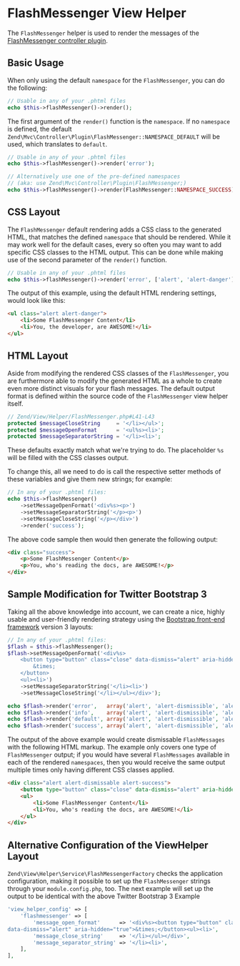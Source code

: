 # FlashMessenger View Helper

The `FlashMessenger` helper is used to render the messages of the
[FlashMessenger controller plugin](flash-messenger-plugin.md).

## Basic Usage

When only using the default `namespace` for the `FlashMessenger`, you can do the
following:

```php
// Usable in any of your .phtml files
echo $this->flashMessenger()->render();
```

The first argument of the `render()` function is the `namespace`. If no
`namespace` is defined, the default
`Zend\Mvc\Controller\Plugin\FlashMessenger::NAMESPACE_DEFAULT` will be used,
which translates to `default`.

```php
// Usable in any of your .phtml files
echo $this->flashMessenger()->render('error');

// Alternatively use one of the pre-defined namespaces 
// (aka: use Zend\Mvc\Controller\Plugin\FlashMessenger;)
echo $this->flashMessenger()->render(FlashMessenger::NAMESPACE_SUCCESS);
```

## CSS Layout

The `FlashMessenger` default rendering adds a CSS class to the generated HTML,
that matches the defined `namespace` that should be rendered. While it may work
well for the default cases, every so often you may want to add specific CSS
classes to the HTML output. This can be done while making use of the second
parameter of the `render()` function.

```php
// Usable in any of your .phtml files
echo $this->flashMessenger()->render('error', ['alert', 'alert-danger']);
```

The output of this example, using the default HTML rendering settings, would
look like this:

```html
<ul class="alert alert-danger">
    <li>Some FlashMessenger Content</li>
    <li>You, the developer, are AWESOME!</li>
</ul>
```

## HTML Layout

Aside from modifying the rendered CSS classes of the `FlashMessenger`, you are
furthermore able to modify the generated HTML as a whole to create even more
distinct visuals for your flash messages. The default output format is defined
within the source code of the `FlashMessenger` view helper itself.

```php
// Zend/View/Helper/FlashMessenger.php#L41-L43
protected $messageCloseString     = '</li></ul>';
protected $messageOpenFormat      = '<ul%s><li>';
protected $messageSeparatorString = '</li><li>';
```

These defaults exactly match what we're trying to do. The placeholder `%s` will
be filled with the CSS classes output.

To change this, all we need to do is call the respective setter methods of these
variables and give them new strings; for example:

```php
// In any of your .phtml files:
echo $this->flashMessenger()
    ->setMessageOpenFormat('<div%s><p>')
    ->setMessageSeparatorString('</p><p>')
    ->setMessageCloseString('</p></div>')
    ->render('success');
```

The above code sample then would then generate the following output:

```html
<div class="success">
    <p>Some FlashMessenger Content</p>
    <p>You, who's reading the docs, are AWESOME!</p>
</div>
```

## Sample Modification for Twitter Bootstrap 3

Taking all the above knowledge into account, we can create a nice, highly usable
and user-friendly rendering strategy using the
[Bootstrap front-end framework](http://getbootstrap.com/) version 3 layouts:

```php
// In any of your .phtml files:
$flash = $this->flashMessenger();
$flash->setMessageOpenFormat('<div%s>
    <button type="button" class="close" data-dismiss="alert" aria-hidden="true">
        &times;
    </button>
    <ul><li>')
    ->setMessageSeparatorString('</li><li>')
    ->setMessageCloseString('</li></ul></div>');

echo $flash->render('error',   array('alert', 'alert-dismissible', 'alert-danger'));
echo $flash->render('info',    array('alert', 'alert-dismissible', 'alert-info'));
echo $flash->render('default', array('alert', 'alert-dismissible', 'alert-warning'));
echo $flash->render('success', array('alert', 'alert-dismissible', 'alert-success'));
```

The output of the above example would create dismissable `FlashMessages` with
the following HTML markup. The example only covers one type of `FlashMessenger`
output; if you would have several `FlashMessages` available in each of the
rendered `namespaces`, then you would receive the same output multiple times
only having different CSS classes applied.

```html
<div class="alert alert-dismissable alert-success">
    <button type="button" class="close" data-dismiss="alert" aria-hidden="true">×</button>
    <ul>
        <li>Some FlashMessenger Content</li>
        <li>You, who's reading the docs, are AWESOME!</li>
    </ul>
</div>
```

## Alternative Configuration of the ViewHelper Layout

`Zend\View\Helper\Service\FlashMessengerFactory` checks the application
configuration, making it possible to set up the `FlashMessenger` strings through
your `module.config.php`, too. The next example will set up the output to be
identical with the above Twitter Bootstrap 3 Example

```php
'view_helper_config' => [
    'flashmessenger' => [
        'message_open_format'      => '<div%s><button type="button" class="close"
data-dismiss="alert" aria-hidden="true">&times;</button><ul><li>',
        'message_close_string'     => '</li></ul></div>',
        'message_separator_string' => '</li><li>',
    ],
],
```
